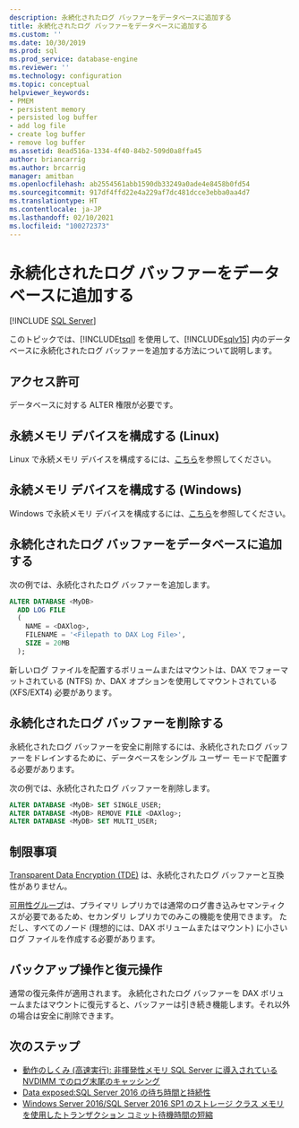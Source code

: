 ```yaml
---
description: 永続化されたログ バッファーをデータベースに追加する
title: 永続化されたログ バッファーをデータベースに追加する
ms.custom: ''
ms.date: 10/30/2019
ms.prod: sql
ms.prod_service: database-engine
ms.reviewer: ''
ms.technology: configuration
ms.topic: conceptual
helpviewer_keywords:
- PMEM
- persistent memory
- persisted log buffer
- add log file
- create log buffer
- remove log buffer
ms.assetid: 8ead516a-1334-4f40-84b2-509d0a8ffa45
author: briancarrig
ms.author: brcarrig
manager: amitban
ms.openlocfilehash: ab2554561abb1590db33249a0ade4e8458b0fd54
ms.sourcegitcommit: 917df4ffd22e4a229af7dc481dcce3ebba0aa4d7
ms.translationtype: HT
ms.contentlocale: ja-JP
ms.lasthandoff: 02/10/2021
ms.locfileid: "100272373"
---
```

# <a name="add-persisted-log-buffer-to-a-database"></a>永続化されたログ バッファーをデータベースに追加する
 [!INCLUDE [SQL Server](../../includes/applies-to-version/sqlserver.md)]

このトピックでは、[!INCLUDE[tsql](../../includes/tsql-md.md)] を使用して、[!INCLUDE[sqlv15](../../includes/sssql19-md.md)] 内のデータベースに永続化されたログ バッファーを追加する方法について説明します。  
  
## <a name="permissions"></a>アクセス許可

データベースに対する ALTER 権限が必要です。  

## <a name="configure-persistent-memory-device-linux"></a>永続メモリ デバイスを構成する (Linux)

Linux で永続メモリ デバイスを構成するには、[こちら](../../linux/sql-server-linux-configure-pmem.md)を参照してください。

## <a name="configure-persistent-memory-device-windows"></a>永続メモリ デバイスを構成する (Windows)

Windows で永続メモリ デバイスを構成するには、[こちら](/windows-server/storage/storage-spaces/deploy-pmem/)を参照してください。
  
## <a name="add-a-persisted-log-buffer-to-a-database"></a>永続化されたログ バッファーをデータベースに追加する  

次の例では、永続化されたログ バッファーを追加します。

```sql
ALTER DATABASE <MyDB> 
  ADD LOG FILE 
  (
    NAME = <DAXlog>, 
    FILENAME = '<Filepath to DAX Log File>', 
    SIZE = 20MB
  );
```

新しいログ ファイルを配置するボリュームまたはマウントは、DAX でフォーマットされている (NTFS) か、DAX オプションを使用してマウントされている (XFS/EXT4) 必要があります。

## <a name="remove-a-persisted-log-buffer"></a>永続化されたログ バッファーを削除する

永続化されたログ バッファーを安全に削除するには、永続化されたログ バッファーをドレインするために、データベースをシングル ユーザー モードで配置する必要があります。

次の例では、永続化されたログ バッファーを削除します。

```sql
ALTER DATABASE <MyDB> SET SINGLE_USER;
ALTER DATABASE <MyDB> REMOVE FILE <DAXlog>;
ALTER DATABASE <MyDB> SET MULTI_USER;
```

## <a name="limitations"></a>制限事項

[Transparent Data Encryption (TDE)](../security/encryption/transparent-data-encryption.md) は、永続化されたログ バッファーと互換性がありません。

[可用性グループ](../../t-sql/statements/create-availability-group-transact-sql.md)は、プライマリ レプリカでは通常のログ書き込みセマンティクスが必要であるため、セカンダリ レプリカでのみこの機能を使用できます。 ただし、すべてのノード (理想的には、DAX ボリュームまたはマウント) に小さいログ ファイルを作成する必要があります。

## <a name="backup-and-restore-operations"></a>バックアップ操作と復元操作

通常の復元条件が適用されます。 永続化されたログ バッファーを DAX ボリュームまたはマウントに復元すると、バッファーは引き続き機能します。それ以外の場合は安全に削除できます。
  
## <a name="next-steps"></a>次のステップ

- [動作のしくみ (高速実行): 非揮発性メモリ SQL Server に導入されている NVDIMM でのログ末尾のキャッシング](/archive/blogs/bobsql/how-it-works-it-just-runs-faster-non-volatile-memory-sql-server-tail-of-log-caching-on-nvdimm)
- [Data exposed:SQL Server 2016 の待ち時間と持続性](https://channel9.msdn.com/Shows/Data-Exposed/Latency-and-Durability-with-SQL-Server-2016)
- [Windows Server 2016/SQL Server 2016 SP1 のストレージ クラス メモリを使用したトランザクション コミット待機時間の短縮](/archive/blogs/sqlserverstorageengine/transaction-commit-latency-acceleration-using-storage-class-memory-in-windows-server-2016sql-server-2016-sp1)